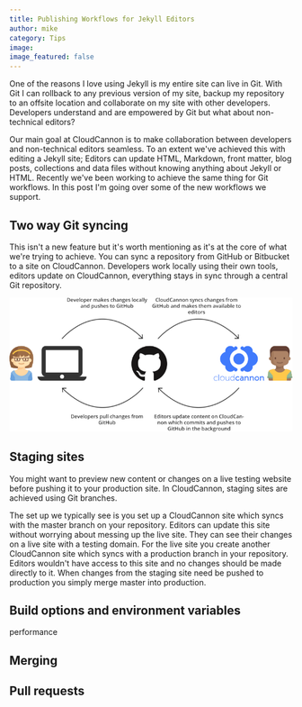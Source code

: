 ```yaml
---
title: Publishing Workflows for Jekyll Editors
author: mike
category: Tips
image:
image_featured: false
---
```



One of the reasons I love using Jekyll is my entire site can live in Git. With Git I can rollback to any previous version of my site, backup my repository to an offsite location and collaborate on my site with other developers. Developers understand and are empowered by Git but what about non-technical editors?

Our main goal at CloudCannon is to make collaboration between developers and non-technical editors seamless. To an extent we've achieved this with editing a Jekyll site; Editors can update HTML, Markdown, front matter, blog posts, collections and data files without knowing anything about Jekyll or HTML. Recently we've been working to achieve the same thing for Git workflows. In this post I'm going over some of the new workflows we support.

## Two way Git syncing

This isn't a new feature but it's worth mentioning as it's at the core of what we're trying to achieve. You can sync a repository from GitHub or Bitbucket to a site on CloudCannon. Developers work locally using their own tools, editors update on CloudCannon, everything stays in sync through a central Git repository.&nbsp;

![two way Git syncing](/images/blog/git-workflows/2-way-syncing.svg)

## Staging sites

You might want to preview new content or changes on a live testing website before pushing it to your production site. In CloudCannon, staging sites are achieved using Git branches.&nbsp;

The set up we typically see is you set up a CloudCannon site which syncs with the master branch on your repository. Editors can update this site without worrying about messing up the live site. They can see their changes on a live site with a testing domain. For the live site you create another CloudCannon site which syncs with a production branch in your repository. Editors wouldn't have access to this site and no changes should be made directly to it. When changes from the staging site need be pushed to production you simply merge master into production.

## Build options and environment variables

performance

## Merging

## Pull requests
